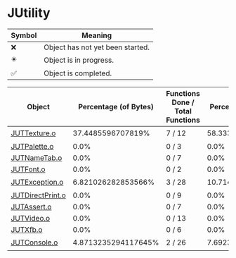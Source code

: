 # JUtility
| Symbol | Meaning 
| ------------- | ------------- 
| :x: | Object has not yet been started. 
| :eight_pointed_black_star: | Object is in progress. 
| :white_check_mark: | Object is completed. 


| Object | Percentage (of Bytes) | Functions Done / Total Functions | Percentage (Functions) | Status 
| ------------- | ------------- | ------------- | ------------- | ------------- 
| [JUTTexture.o](https://github.com/shibbo/Petari/blob/master/docs/lib/JSystem/JUtility/JUTTexture.md) | 37.4485596707819% | 7 / 12 | 58.333333333333336% | :eight_pointed_black_star: 
| [JUTPalette.o](https://github.com/shibbo/Petari/blob/master/docs/lib/JSystem/JUtility/JUTPalette.md) | 0.0% | 0 / 3 | 0.0% | :x: 
| [JUTNameTab.o](https://github.com/shibbo/Petari/blob/master/docs/lib/JSystem/JUtility/JUTNameTab.md) | 0.0% | 0 / 7 | 0.0% | :x: 
| [JUTFont.o](https://github.com/shibbo/Petari/blob/master/docs/lib/JSystem/JUtility/JUTFont.md) | 0.0% | 0 / 2 | 0.0% | :x: 
| [JUTException.o](https://github.com/shibbo/Petari/blob/master/docs/lib/JSystem/JUtility/JUTException.md) | 6.821026282853566% | 3 / 28 | 10.714285714285714% | :eight_pointed_black_star: 
| [JUTDirectPrint.o](https://github.com/shibbo/Petari/blob/master/docs/lib/JSystem/JUtility/JUTDirectPrint.md) | 0.0% | 0 / 9 | 0.0% | :x: 
| [JUTAssert.o](https://github.com/shibbo/Petari/blob/master/docs/lib/JSystem/JUtility/JUTAssert.md) | 0.0% | 0 / 7 | 0.0% | :x: 
| [JUTVideo.o](https://github.com/shibbo/Petari/blob/master/docs/lib/JSystem/JUtility/JUTVideo.md) | 0.0% | 0 / 13 | 0.0% | :x: 
| [JUTXfb.o](https://github.com/shibbo/Petari/blob/master/docs/lib/JSystem/JUtility/JUTXfb.md) | 0.0% | 0 / 6 | 0.0% | :x: 
| [JUTConsole.o](https://github.com/shibbo/Petari/blob/master/docs/lib/JSystem/JUtility/JUTConsole.md) | 4.8713235294117645% | 2 / 26 | 7.6923076923076925% | :eight_pointed_black_star: 
